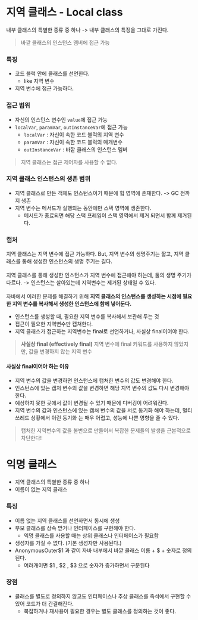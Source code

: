 # 지역 클래스 - Local class
내부 클래스의 특별한 종류 중 하나 -> 내부 클래스의 특징을 그대로 가진다.
> 바깥 클래스의 인스턴스 멤버에 접근 가능

### 특징
- 코드 블럭 안에 클래스를 선언한다.
  - like 지역 변수
- 지역 변수에 접근 가능하다.

### 접근 범위
- 자신의 인스턴스 변수인 `value`에 접근 가능
- `localVar`, `paramVar`, `outInstanceVar`에 접근 가능
  - `localVar` : 자신이 속한 코드 블럭의 지역 변수
  - `paramVar` : 자신이 속한 코드 블럭의 매개변수
  - `outInstanceVar` : 바깥 클래스의 인스턴스 멤버

> 지역 클래스는 접근 제어자를 사용할 수 없다.

### 지역 클래스 인스턴스의 생존 범위
- 지역 클래스로 만든 객체도 인스턴스이기 때문에 힙 영역에 존재한다. -> GC 전까지 생존
- 지역 변수는 메서드가 실행되는 동안에만 스택 영역에 생존한다.
  - 메서드가 종료되면 해당 스택 프레임이 스택 영역에서 제거 되면서 함께 제거된다.

### 캡처
지역 클래스는 지역 변수에 접근 가능하다. But, 지역 변수의 생명주기는 짧고, 지역 클래스를 통해 생성한 인스턴스의 생명 주기는 길다.
<br><br>
지역 클래스를 통해 생성한 인스턴스가 지역 변수에 접근해야 하는데, 둘의 생명 주기가 다르다. -> 인스턴스는 살아있는데 지역변수는 제거된 상태일 수 있다.
<br><br>
자바에서 이러한 문제를 해결하기 위해 **지역 클래스의 인스턴스를 생성하는 시점에 필요한 지역 변수를 복사해서 생성한 인스턴스에 함께 넣어둔다.**

- 인스턴스를 생성할 때, 필요한 지역 변수를 복사해서 보관해 두는 것
- 접근이 필요한 지역변수만 캡쳐한다.
- 지역 클래스가 접근하는 지역변수는 final로 선언하거나, 사실상 final이어야 한다.

> **사실상 final (effectively final)**
> 지역 변수에 final 키워드를 사용하지 않았지만, 값을 변경하지 않는 지역 변수

#### 사실상 final이어야 하는 이유
- 지역 변수의 값을 변경하면 인스턴스에 캡처한 변수의 값도 변경해야 한다.
- 인스턴스에 있는 캡처 변수의 값을 변경하면 해당 지역 변수의 값도 다시 변경해야 한다.
- 예상하지 못한 곳에서 값이 변경될 수 있기 때문에 디버깅이 어려워진다.
- 지역 변수의 값과 인스턴스에 있는 캡처 변수의 값을 서로 동기화 해야 하는데, 멀티쓰레드 상황에서 이런 동기화
는 매우 어렵고, 성능에 나쁜 영향을 줄 수 있다.

> 캡처한 지역변수의 값을 불변으로 만들어서 복잡한 문제들의 발생을 근본적으로 차단한다!

# 익명 클래스 
- 지역 클래스의 특별한 종류 중 하나
- 이름이 없는 지역 클래스

### 특징
- 이름 없는 지역 클래스를 선언하면서 동시에 생성
- 부모 클래스를 상속 받거나 인터페이스를 구현해야 한다.
  - 익명 클래스를 사용할 때는 상위 클래스나 인터페이스가 필요함
- 생성자를 가질 수 없다. (기본 생성자만 사용된다.)
- AnonymousOuter$1 과 같이 자바 내부에서 바깥 클래스 이름 + $ + 숫자로 정의된다.
  - 여러개이면 $1 , $2 , $3 으로 숫자가 증가하면서 구분된다
 

### 장점
- 클래스를 별도로 정의하지 않고도 인터페이스나 추상 클래스를 즉석에서 구현할 수 있어 코드가 더 간결해진다.
  - 복잡하거나 재사용이 필요한 경우는 별도 클래스를 정의하는 것이 좋다.
